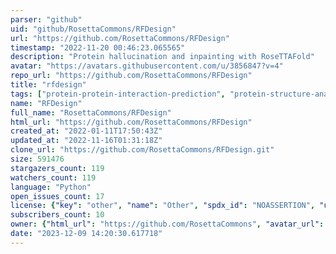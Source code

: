 ```yaml
---
parser: "github"
uid: "github/RosettaCommons/RFDesign"
url: "https://github.com/RosettaCommons/RFDesign"
timestamp: "2022-11-20 00:46:23.065565"
description: "Protein hallucination and inpainting with RoseTTAFold"
avatar: "https://avatars.githubusercontent.com/u/3856847?v=4"
repo_url: "https://github.com/RosettaCommons/RFDesign"
title: "rfdesign"
tags: ["protein-protein-interaction-prediction", "protein-structure-analysis"]
name: "RFDesign"
full_name: "RosettaCommons/RFDesign"
html_url: "https://github.com/RosettaCommons/RFDesign"
created_at: "2022-01-11T17:50:43Z"
updated_at: "2022-11-16T01:31:18Z"
clone_url: "https://github.com/RosettaCommons/RFDesign.git"
size: 591476
stargazers_count: 119
watchers_count: 119
language: "Python"
open_issues_count: 17
license: {"key": "other", "name": "Other", "spdx_id": "NOASSERTION", "url": null, "node_id": "MDc6TGljZW5zZTA="}
subscribers_count: 10
owner: {"html_url": "https://github.com/RosettaCommons", "avatar_url": "https://avatars.githubusercontent.com/u/3856847?v=4", "login": "RosettaCommons", "type": "Organization"}
date: "2023-12-09 14:20:30.617718"
---
```

